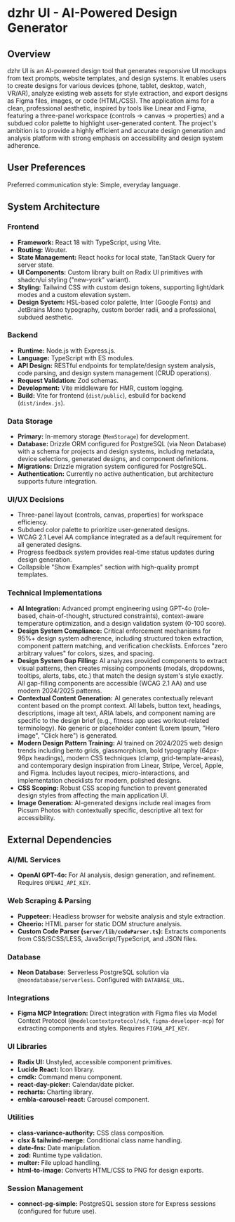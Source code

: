 # dzhr UI - AI-Powered Design Generator

## Overview
dzhr UI is an AI-powered design tool that generates responsive UI mockups from text prompts, website templates, and design systems. It enables users to create designs for various devices (phone, tablet, desktop, watch, VR/AR), analyze existing web assets for style extraction, and export designs as Figma files, images, or code (HTML/CSS). The application aims for a clean, professional aesthetic, inspired by tools like Linear and Figma, featuring a three-panel workspace (controls → canvas → properties) and a subdued color palette to highlight user-generated content. The project's ambition is to provide a highly efficient and accurate design generation and analysis platform with strong emphasis on accessibility and design system adherence.

## User Preferences
Preferred communication style: Simple, everyday language.

## System Architecture

### Frontend
- **Framework:** React 18 with TypeScript, using Vite.
- **Routing:** Wouter.
- **State Management:** React hooks for local state, TanStack Query for server state.
- **UI Components:** Custom library built on Radix UI primitives with shadcn/ui styling ("new-york" variant).
- **Styling:** Tailwind CSS with custom design tokens, supporting light/dark modes and a custom elevation system.
- **Design System:** HSL-based color palette, Inter (Google Fonts) and JetBrains Mono typography, custom border radii, and a professional, subdued aesthetic.

### Backend
- **Runtime:** Node.js with Express.js.
- **Language:** TypeScript with ES modules.
- **API Design:** RESTful endpoints for template/design system analysis, code parsing, and design system management (CRUD operations).
- **Request Validation:** Zod schemas.
- **Development:** Vite middleware for HMR, custom logging.
- **Build:** Vite for frontend (`dist/public`), esbuild for backend (`dist/index.js`).

### Data Storage
- **Primary:** In-memory storage (`MemStorage`) for development.
- **Database:** Drizzle ORM configured for PostgreSQL (via Neon Database) with a schema for projects and design systems, including metadata, device selections, generated designs, and component definitions.
- **Migrations:** Drizzle migration system configured for PostgreSQL.
- **Authentication:** Currently no active authentication, but architecture supports future integration.

### UI/UX Decisions
- Three-panel layout (controls, canvas, properties) for workspace efficiency.
- Subdued color palette to prioritize user-generated designs.
- WCAG 2.1 Level AA compliance integrated as a default requirement for all generated designs.
- Progress feedback system provides real-time status updates during design generation.
- Collapsible "Show Examples" section with high-quality prompt templates.

### Technical Implementations
- **AI Integration:** Advanced prompt engineering using GPT-4o (role-based, chain-of-thought, structured constraints), context-aware temperature optimization, and a design validation system (0-100 score).
- **Design System Compliance:** Critical enforcement mechanisms for 95%+ design system adherence, including structured token extraction, component pattern matching, and verification checklists. Enforces "zero arbitrary values" for colors, sizes, and spacing.
- **Design System Gap Filling:** AI analyzes provided components to extract visual patterns, then creates missing components (modals, dropdowns, tooltips, alerts, tabs, etc.) that match the design system's style exactly. All gap-filling components are accessible (WCAG 2.1 AA) and use modern 2024/2025 patterns.
- **Contextual Content Generation:** AI generates contextually relevant content based on the prompt context. All labels, button text, headings, descriptions, image alt text, ARIA labels, and component naming are specific to the design brief (e.g., fitness app uses workout-related terminology). No generic or placeholder content (Lorem Ipsum, "Hero image", "Click here") is generated.
- **Modern Design Pattern Training:** AI trained on 2024/2025 web design trends including bento grids, glassmorphism, bold typography (64px-96px headings), modern CSS techniques (clamp, grid-template-areas), and contemporary design inspiration from Linear, Stripe, Vercel, Apple, and Figma. Includes layout recipes, micro-interactions, and implementation checklists for modern, polished designs.
- **CSS Scoping:** Robust CSS scoping function to prevent generated design styles from affecting the main application UI.
- **Image Generation:** AI-generated designs include real images from Picsum Photos with contextually specific, descriptive alt text for accessibility.

## External Dependencies

### AI/ML Services
- **OpenAI GPT-4o:** For AI analysis, design generation, and refinement. Requires `OPENAI_API_KEY`.

### Web Scraping & Parsing
- **Puppeteer:** Headless browser for website analysis and style extraction.
- **Cheerio:** HTML parser for static DOM structure analysis.
- **Custom Code Parser (`server/lib/codeParser.ts`):** Extracts components from CSS/SCSS/LESS, JavaScript/TypeScript, and JSON files.

### Database
- **Neon Database:** Serverless PostgreSQL solution via `@neondatabase/serverless`. Configured with `DATABASE_URL`.

### Integrations
- **Figma MCP Integration:** Direct integration with Figma files via Model Context Protocol (`@modelcontextprotocol/sdk`, `figma-developer-mcp`) for extracting components and styles. Requires `FIGMA_API_KEY`.

### UI Libraries
- **Radix UI:** Unstyled, accessible component primitives.
- **Lucide React:** Icon library.
- **cmdk:** Command menu component.
- **react-day-picker:** Calendar/date picker.
- **recharts:** Charting library.
- **embla-carousel-react:** Carousel component.

### Utilities
- **class-variance-authority:** CSS class composition.
- **clsx & tailwind-merge:** Conditional class name handling.
- **date-fns:** Date manipulation.
- **zod:** Runtime type validation.
- **multer:** File upload handling.
- **html-to-image:** Converts HTML/CSS to PNG for design exports.

### Session Management
- **connect-pg-simple:** PostgreSQL session store for Express sessions (configured for future use).